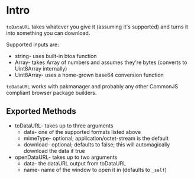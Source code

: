 Intro
=====

`toDataURL` takes whatever you give it (assuming it's supported) and turns it into something you can download.

Supported inputs are:

* string- uses built-in btoa function
* Array- takes Array of numbers and assumes they're bytes (converts to Uint8Array internally)
* Uint8Array- uses a home-grown base64 conversion function

`toDataURL` works with pakmanager and probably any other CommonJS compliant browser package builders.

Exported Methods
----------------

* toDataURL- takes up to three arguments
  * data- one of the supported formats listed above
  * mimeType- optional; application/octet-stream is the default
  * download- optional; defaults to false; this will automagically download the data if true
* openDataURL- takes up to two arguments
  * data- the dataURL output from toDataURL
  * name- name of the window to open it in (defaults to `_self`)
